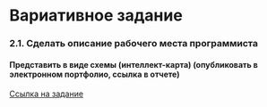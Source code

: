 # Вариативное задание
### 2.1. Сделать описание рабочего места программиста

#### Представить в виде схемы (интеллект-карта)  (опубликовать в электронном портфолио, ссылка в отчете)

[Ссылка на задание](https://github.com/Bolzuka/educational_practice/blob/master/2.1/2.1.pdf)
